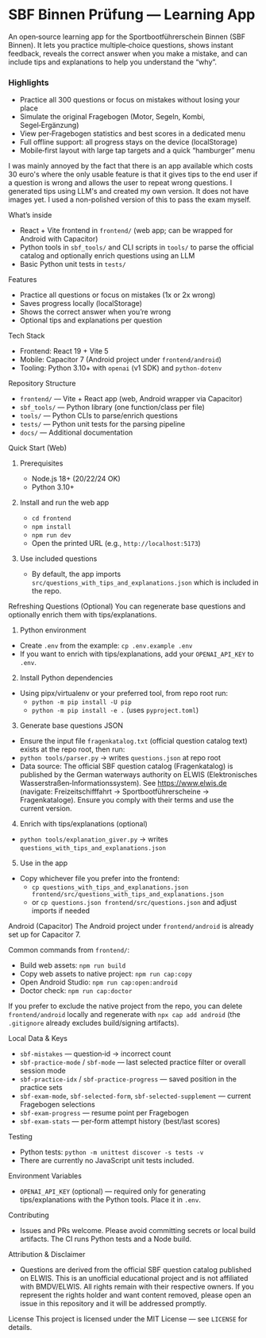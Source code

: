 SBF Binnen Prüfung — Learning App
=================================

An open‑source learning app for the Sportbootführerschein Binnen (SBF Binnen). It lets you practice multiple‑choice questions, shows instant feedback, reveals the correct answer when you make a mistake, and can include tips and explanations to help you understand the “why”.

### Highlights

- Practice all 300 questions or focus on mistakes without losing your place
- Simulate the original Fragebogen (Motor, Segeln, Kombi, Segel‑Ergänzung)
- View per‑Fragebogen statistics and best scores in a dedicated menu
- Full offline support: all progress stays on the device (localStorage)
- Mobile‑first layout with large tap targets and a quick “hamburger” menu

I was mainly annoyed by the fact that there is an app available which costs 30 euro's where the only usable feature is that it gives tips to the end user if a question is wrong and allows the user to repeat wrong questions. I generated tips using LLM's and created my own version. It does not have images yet.
I used a non-polished version of this to pass the exam myself.

What’s inside
- React + Vite frontend in `frontend/` (web app; can be wrapped for Android with Capacitor)
- Python tools in `sbf_tools/` and CLI scripts in `tools/` to parse the official catalog and optionally enrich questions using an LLM
- Basic Python unit tests in `tests/`

Features
- Practice all questions or focus on mistakes (1x or 2x wrong)
- Saves progress locally (localStorage)
- Shows the correct answer when you’re wrong
- Optional tips and explanations per question

Tech Stack
- Frontend: React 19 + Vite 5
- Mobile: Capacitor 7 (Android project under `frontend/android`)
- Tooling: Python 3.10+ with `openai` (v1 SDK) and `python-dotenv`

Repository Structure
- `frontend/` — Vite + React app (web, Android wrapper via Capacitor)
- `sbf_tools/` — Python library (one function/class per file)
- `tools/` — Python CLIs to parse/enrich questions
- `tests/` — Python unit tests for the parsing pipeline
- `docs/` — Additional documentation

Quick Start (Web)
1) Prerequisites
   - Node.js 18+ (20/22/24 OK)
   - Python 3.10+

2) Install and run the web app
   - `cd frontend`
   - `npm install`
   - `npm run dev`
   - Open the printed URL (e.g., `http://localhost:5173`)

3) Use included questions
   - By default, the app imports `src/questions_with_tips_and_explanations.json` which is included in the repo.

Refreshing Questions (Optional)
You can regenerate base questions and optionally enrich them with tips/explanations.

1) Python environment
- Create `.env` from the example: `cp .env.example .env`
- If you want to enrich with tips/explanations, add your `OPENAI_API_KEY` to `.env`.

2) Install Python dependencies
- Using pipx/virtualenv or your preferred tool, from repo root run:
  - `python -m pip install -U pip`
  - `python -m pip install -e .`  (uses `pyproject.toml`)

3) Generate base questions JSON
- Ensure the input file `fragenkatalog.txt` (official question catalog text) exists at the repo root, then run:
- `python tools/parser.py`  → writes `questions.json` at repo root
- Data source: The official SBF question catalog (Fragenkatalog) is published by the German waterways authority on ELWIS (Elektronisches Wasserstraßen‑Informationssystem). See https://www.elwis.de (navigate: Freizeitschifffahrt → Sportbootführerscheine → Fragenkataloge). Ensure you comply with their terms and use the current version.

4) Enrich with tips/explanations (optional)
- `python tools/explanation_giver.py`  → writes `questions_with_tips_and_explanations.json`

5) Use in the app
- Copy whichever file you prefer into the frontend:
  - `cp questions_with_tips_and_explanations.json frontend/src/questions_with_tips_and_explanations.json`
  - or `cp questions.json frontend/src/questions.json` and adjust imports if needed

Android (Capacitor)
The Android project under `frontend/android` is already set up for Capacitor 7.

Common commands from `frontend/`:
- Build web assets: `npm run build`
- Copy web assets to native project: `npm run cap:copy`
- Open Android Studio: `npm run cap:open:android`
- Doctor check: `npm run cap:doctor`

If you prefer to exclude the native project from the repo, you can delete `frontend/android` locally and regenerate with `npx cap add android` (the `.gitignore` already excludes build/signing artifacts).

Local Data & Keys
- `sbf-mistakes` — question‑id → incorrect count
- `sbf-practice-mode` / `sbf-mode` — last selected practice filter or overall session mode
- `sbf-practice-idx` / `sbf-practice-progress` — saved position in the practice sets
- `sbf-exam-mode`, `sbf-selected-form`, `sbf-selected-supplement` — current Fragebogen selections
- `sbf-exam-progress` — resume point per Fragebogen
- `sbf-exam-stats` — per‑form attempt history (best/last scores)

Testing
- Python tests: `python -m unittest discover -s tests -v`
- There are currently no JavaScript unit tests included.

Environment Variables
- `OPENAI_API_KEY` (optional) — required only for generating tips/explanations with the Python tools. Place it in `.env`.

Contributing
- Issues and PRs welcome. Please avoid committing secrets or local build artifacts. The CI runs Python tests and a Node build.

Attribution & Disclaimer
- Questions are derived from the official SBF question catalog published on ELWIS. This is an unofficial educational project and is not affiliated with BMDV/ELWIS. All rights remain with their respective owners. If you represent the rights holder and want content removed, please open an issue in this repository and it will be addressed promptly.

License
This project is licensed under the MIT License — see `LICENSE` for details.
